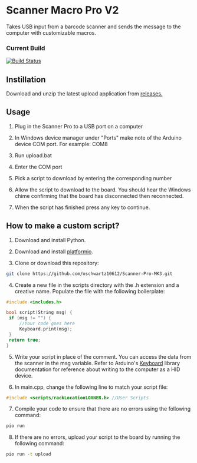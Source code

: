 # Scanner Macro Pro V2
Takes USB input from a barcode scanner and sends the message to the computer with customizable macros.

### Current Build
[![Build Status](https://travis-ci.com/oschwartz10612/Scanner-Pro-MK3.svg?branch=master)](https://travis-ci.com/oschwartz10612/Scanner-Pro-MK3)

## Instillation
Download and unzip the latest upload application from [releases.](https://github.com/oschwartz10612/Scanner-Pro-MK3/releases)

## Usage
1. Plug in the Scanner Pro to a USB port on a computer

2. In Windows device manager under "Ports" make note of the Arduino device COM port. For example: COM8

3. Run upload.bat

4. Enter the COM port

5. Pick a script to download by entering the corresponding number

6. Allow the script to download to the board. You should hear the Windows chime confirming that the board has disconnected then reconnected.

7. When the script has finished press any key to continue.

## How to make a custom script?
1. Download and install Python.

2. Download and install [platformio](https://platformio.org/install/cli).

3. Clone or download this repository:
```bash
git clone https://github.com/oschwartz10612/Scanner-Pro-MK3.git
```

4. Create a new file in the scripts directory with the .h extension and a creative name. Populate the file with the following boilerplate:
```c++
#include <includes.h>

bool script(String msg) {
 if (msg != "") {
     //Your code goes here
     Keyboard.print(msg);
 }
 return true;
}
```

5. Write your script in place of the comment. You can access the data from the scanner in the msg variable. Refer to Arduino's [Keyboard](https://www.arduino.cc/reference/en/language/functions/usb/keyboard/) library documentation for reference about writing to the computer as a HID device.

6. In main.cpp, change the following line to match your script file:
```c++
#include <scripts/rackLocationLOANER.h> //User Scripts
```

7. Compile your code to ensure that there are no errors using the following command:
```bash
pio run
```

8. If there are no errors, upload your script to the board by running the following command:
```bash
pio run -t upload
```


